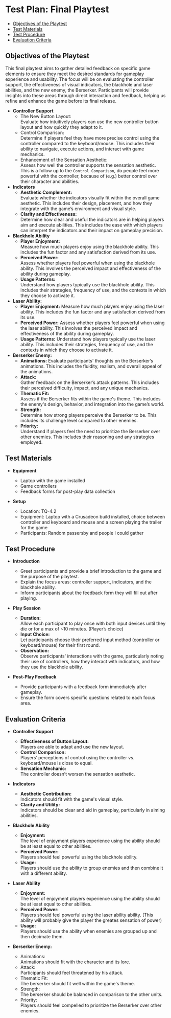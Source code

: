 # Test Plan: Final Playtest
- [Objectives of the Playtest](#objectives-of-the-playtest)
- [Test Materials](#test-materials)
- [Test Procedure](#test-procedure)
- [Evaluation Criteria](#evaluation-criteria)

## Objectives of the Playtest
This final playtest aims to gather detailed feedback on specific game elements to ensure they meet the desired standards for gameplay experience and usability. The focus will be on evaluating the controller support, the effectiveness of visual indicators, the blackhole and laser abilities, and the new enemy, the Berserker. Participants will provide insights into these areas through direct interaction and feedback, helping us refine and enhance the game before its final release.
- __Controller Support__
  - The New Button Layout:  
Evaluate how intuitively players can use the new controller button layout and how quickly they adapt to it.  
  - Control Comparison:  
Determine if players feel they have more precise control using the controller compared to the keyboard/mouse. This includes their ability to navigate, execute actions, and interact with game mechanics.
  - Enhancement of the Sensation Aesthetic:  
Assess how well the controller supports the sensation aesthetic. This is a follow up to the `Control Comparison`, do people feel more powerful with the controller, because of (e.g.) better control over their character and abilities.
- __Indicators__
  - __Aesthetic Complement:__  
Evaluate whether the indicators visually fit within the overall game aesthetic. This includes their design, placement, and how they integrate with the game’s environment and visual style.
  - __Clarity and Effectiveness:__  
Determine how clear and useful the indicators are in helping players aim and execute abilities. This includes the ease with which players can interpret the indicators and their impact on gameplay precision.
- __Blackhole Ability__
  - __Player Enjoyment:__  
Measure how much players enjoy using the blackhole ability. This includes the fun factor and any satisfaction derived from its use.
  - __Perceived Power:__  
Assess whether players feel powerful when using the blackhole ability. This involves the perceived impact and effectiveness of the ability during gameplay.
  - __Usage Patterns:__  
Understand how players typically use the blackhole ability. This includes their strategies, frequency of use, and the contexts in which they choose to activate it.
- __Laser Ability:__
  - __Player Enjoyment:__
    Measure how much players enjoy using the laser ability. This includes the fun factor and any satisfaction derived from its use.
  - __Perceived Power:__
    Assess whether players feel powerful when using the laser ability. This involves the perceived impact and effectiveness of the ability during gameplay.
  - __Usage Patterns:__
    Understand how players typically use the laser ability. This includes their strategies, frequency of use, and the contexts in which they choose to activate it.
- __Berserker Enemy:__
  - __Animations:__
    Evaluate participants' thoughts on the Berserker’s animations. This includes the fluidity, realism, and overall appeal of the animations.
  - __Attack:__  
Gather feedback on the Berserker’s attack patterns. This includes their perceived difficulty, impact, and any unique mechanics.
  - __Thematic Fit:__  
Assess if the Berserker fits within the game's theme. This includes the enemy's design, behavior, and integration into the game’s world.
  - __Strength:__  
Determine how strong players perceive the Berserker to be. This includes its challenge level compared to other enemies.
  - __Priority:__  
Understand if players feel the need to prioritize the Berserker over other enemies. This includes their reasoning and any strategies employed.



## Test Materials

- __Equipment__
  - Laptop with the game installed
  - Game controllers
  - Feedback forms for post-play data collection

- __Setup__
  - Location: TQ-4.2
  - Equipment: Laptop with a Crusadeon build installed, choice between controller and keyboard and mouse and a screen playing the trailer for the game
  - Participants: Random passersby and people I could gather

## Test Procedure

- **Introduction**
  - Greet participants and provide a brief introduction to the game and the purpose of the playtest.
  - Explain the focus areas: controller support, indicators, and the blackhole ability.
  - Inform participants about the feedback form they will fill out after playing.

- **Play Session**
  - **Duration:**  
Allow each participant to play once with both input devices until they die or for a max of ~10 minutes. (Player’s choice)
  - **Input Choice:**  
Let participants choose their preferred input method (controller or keyboard/mouse) for their first round.
  - **Observation:**  
Observe participants' interactions with the game, particularly noting their use of controllers, how they interact with indicators, and how they use the blackhole ability.

- **Post-Play Feedback**
  - Provide participants with a feedback form immediately after gameplay.
  - Ensure the form covers specific questions related to each focus area.



## Evaluation Criteria

- **Controller Support**
   - **Effectiveness of Button Layout:**  
Players are able to adapt and use the new layout.
   - **Control Comparison:**  
Players’ perceptions of control using the controller vs. keyboard/mouse is close to equal.
   - **Sensation Mechanic:**  
The controller doesn’t worsen the sensation aesthetic.

- **Indicators**
   - **Aesthetic Contribution:**  
Indicators should fit with the game's visual style.
   - **Clarity and Utility:**  
Indicators should be clear and aid in gameplay, particularly in aiming abilities.

- **Blackhole Ability**
   - **Enjoyment:**  
The level of enjoyment players experience using the ability should be at least equal to other abilities.
   - **Perceived Power:**  
Players should feel powerful using the blackhole ability.
   - **Usage:**  
Players should use the ability to group enemies and then combine it with a different ability.

- **Laser Ability**
  - **Enjoyment:**  
The level of enjoyment players experience using the ability should be at least equal to other abilities.
   - **Perceived Power:**  
Players should feel powerful using the laser ability ability. (This ability will probably give the player the greates sensation of power)
   - **Usage:**  
Players should use the ability when enemies are grouped up and then decimate them.

- **Berserker Enemy:**
  - Animations:  
Animations should fit with the character and its lore.
  - Attack:  
Participants should feel threatened by his attack.
  - Thematic Fit:  
The berserker should fit well within the game's theme.
  - Strength:  
The berserker should be balanced in comparison to the other units.
  - Priority:  
Players should feel compelled to prioritize the Berserker over other enemies.
